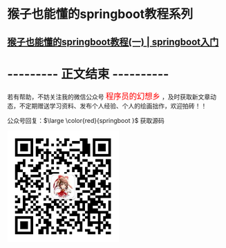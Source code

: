 # 猴子也能懂的springboot教程系列

## [猴子也能懂的springboot教程(一) | springboot入门](https://www.jianshu.com/p/1f7749e51d7b)

  
  
    
  
# --------- 正文结束 ----------

若有帮助，不妨关注我的微信公众号 <font color=red size=4 face="黑体">程序员的幻想乡</font> ，及时获取新文章动态，不定期赠送学习资料、发布个人经验、个人的绘画拙作，欢迎拍砖！！  


公众号回复：$\large \color{red}{springboot }$ 获取源码

![程序员的幻想乡.jpg](https://github.com/stephen-gao/image/blob/master/image/wechat.jpg?raw=true)